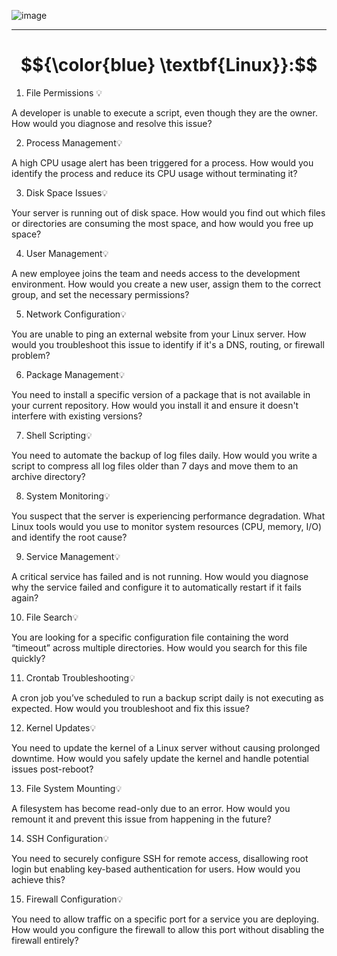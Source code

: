  
 ![image](https://github.com/user-attachments/assets/fe245680-15b4-4c80-a24a-051481dd206f)

 ------------------------------------------------------------------------------------
 # $${\color{blue} \textbf{Linux}}:$$


1. File Permissions 💡

A developer is unable to execute a script, even though they are the owner. How would you diagnose and resolve this issue?

  
2. Process Management💡

A high CPU usage alert has been triggered for a process. How would you identify the process and reduce its CPU usage without terminating it?


3. Disk Space Issues💡

Your server is running out of disk space. How would you find out which files or directories are consuming the most space, and how would you free up space?


4. User Management💡

A new employee joins the team and needs access to the development environment. How would you create a new user, assign them to the correct group, and set the necessary permissions?


5. Network Configuration💡

You are unable to ping an external website from your Linux server. How would you troubleshoot this issue to identify if it's a DNS, routing, or firewall problem?


6. Package Management💡

You need to install a specific version of a package that is not available in your current repository. How would you install it and ensure it doesn't interfere with existing versions?


7. Shell Scripting💡

You need to automate the backup of log files daily. How would you write a script to compress all log files older than 7 days and move them to an archive directory?


8. System Monitoring💡

You suspect that the server is experiencing performance degradation. What Linux tools would you use to monitor system resources (CPU, memory, I/O) and identify the root cause?


9. Service Management💡

A critical service has failed and is not running. How would you diagnose why the service failed and configure it to automatically restart if it fails again?


10. File Search💡

You are looking for a specific configuration file containing the word “timeout” across multiple directories. How would you search for this file quickly?


11. Crontab Troubleshooting💡

A cron job you’ve scheduled to run a backup script daily is not executing as expected. How would you troubleshoot and fix this issue?


12. Kernel Updates💡

You need to update the kernel of a Linux server without causing prolonged downtime. How would you safely update the kernel and handle potential issues post-reboot?


13. File System Mounting💡

A filesystem has become read-only due to an error. How would you remount it and prevent this issue from happening in the future?


14. SSH Configuration💡

You need to securely configure SSH for remote access, disallowing root login but enabling key-based authentication for users. How would you achieve this?


15. Firewall Configuration💡

You need to allow traffic on a specific port for a service you are deploying. How would you configure the firewall to allow this port without disabling the firewall entirely?
